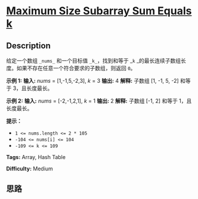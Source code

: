 # [Maximum Size Subarray Sum Equals k][title]

## Description

给定一个数组 `_nums_` 和一个目标值 `_k_`，找到和等于 _`k` _的最长连续子数组长度。如果不存在任意一个符合要求的子数组，则返回 `0`。



**示例 1:**
            **输入:** _nums_ = [1,-1,5,-2,3], _k_ = 3    **输出:** 4     **解释:** 子数组 [1, -1, 5, -2] 和等于 3，且长度最长。    

**示例 2:**
            **输入:** _nums_ = [-2,-1,2,1], _k_ = 1    **输出:** 2 **解释:** 子数组 [-1, 2] 和等于 1，且长度最长。



**提示：**

  * `1 <= nums.length <= 2 * 105`
  * `-104 <= nums[i] <= 104`
  * `-109 <= k <= 109`


**Tags:** Array, Hash Table

**Difficulty:** Medium

## 思路

[title]: https://leetcode-cn.com/problems/maximum-size-subarray-sum-equals-k
